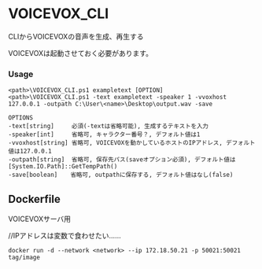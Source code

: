 # VOICEVOX_CLI
CLIからVOICEVOXの音声を生成、再生する

VOICEVOXは起動させておく必要があります。
### Usage
```
<path>\VOICEVOX_CLI.ps1 exampletext [OPTION]
<path>\VOICEVOX_CLI.ps1 -text exampletext -speaker 1 -vvoxhost 127.0.0.1 -outpath C:\User\<name>\Desktop\output.wav -save
```
```
OPTIONS
-text[string]     必須(-textは省略可能), 生成するテキストを入力
-speaker[int]     省略可, キャラクター番号？, デフォルト値は1
-vvoxhost[string] 省略可, VOICEVOXを動かしているホストのIPアドレス, デフォルト値は127.0.0.1
-outpath[string]  省略可, 保存先パス(saveオプション必須), デフォルト値は [System.IO.Path]::GetTempPath()
-save[boolean]　  省略可, outpathに保存する, デフォルト値はなし(false)
```

## Dockerfile
VOICEVOXサーバ用

//IPアドレスは変数で食わせたい……
```
docker run -d --network <network> --ip 172.18.50.21 -p 50021:50021 tag/image
```
